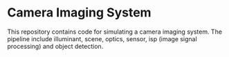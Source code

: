 # Camera Imaging System
This repository contains code for simulating a camera imaging system. The pipeline include illuminant, scene, optics, sensor, isp (image signal processing) and object detection.
